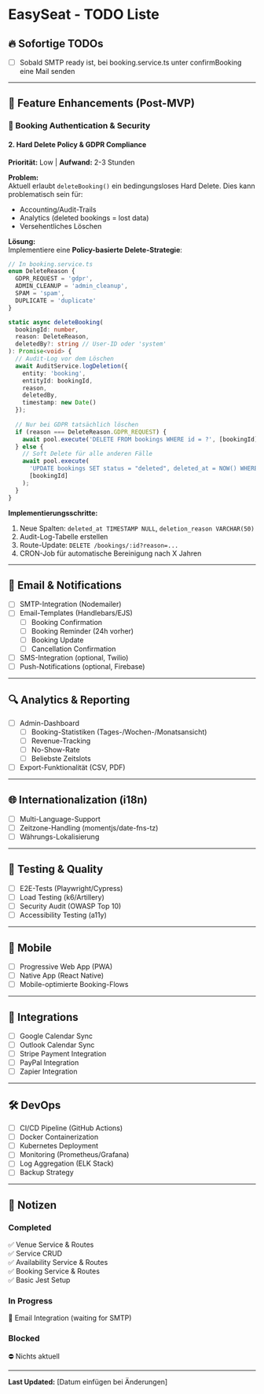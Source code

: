 # EasySeat - TODO Liste

## 🔥 Sofortige TODOs

- [ ] Sobald SMTP ready ist, bei booking.service.ts unter confirmBooking eine Mail senden

---

## 🚀 Feature Enhancements (Post-MVP)

### 🔐 Booking Authentication & Security

#### 2. Hard Delete Policy & GDPR Compliance
**Priorität:** Low | **Aufwand:** 2-3 Stunden

**Problem:**  
Aktuell erlaubt `deleteBooking()` ein bedingungsloses Hard Delete. Dies kann problematisch sein für:
- Accounting/Audit-Trails
- Analytics (deleted bookings = lost data)
- Versehentliches Löschen

**Lösung:**  
Implementiere eine **Policy-basierte Delete-Strategie**:

```typescript
// In booking.service.ts
enum DeleteReason {
  GDPR_REQUEST = 'gdpr',
  ADMIN_CLEANUP = 'admin_cleanup',
  SPAM = 'spam',
  DUPLICATE = 'duplicate'
}

static async deleteBooking(
  bookingId: number,
  reason: DeleteReason,
  deletedBy?: string // User-ID oder 'system'
): Promise<void> {
  // Audit-Log vor dem Löschen
  await AuditService.logDeletion({
    entity: 'booking',
    entityId: bookingId,
    reason,
    deletedBy,
    timestamp: new Date()
  });
  
  // Nur bei GDPR tatsächlich löschen
  if (reason === DeleteReason.GDPR_REQUEST) {
    await pool.execute('DELETE FROM bookings WHERE id = ?', [bookingId]);
  } else {
    // Soft Delete für alle anderen Fälle
    await pool.execute(
      'UPDATE bookings SET status = "deleted", deleted_at = NOW() WHERE id = ?',
      [bookingId]
    );
  }
}
```

**Implementierungsschritte:**
1. Neue Spalten: `deleted_at TIMESTAMP NULL`, `deletion_reason VARCHAR(50)`
2. Audit-Log-Tabelle erstellen
3. Route-Update: `DELETE /bookings/:id?reason=...`
4. CRON-Job für automatische Bereinigung nach X Jahren

---

## 📧 Email & Notifications

- [ ] SMTP-Integration (Nodemailer)
- [ ] Email-Templates (Handlebars/EJS)
  - [ ] Booking Confirmation
  - [ ] Booking Reminder (24h vorher)
  - [ ] Booking Update
  - [ ] Cancellation Confirmation
- [ ] SMS-Integration (optional, Twilio)
- [ ] Push-Notifications (optional, Firebase)

---

## 🔍 Analytics & Reporting

- [ ] Admin-Dashboard
  - [ ] Booking-Statistiken (Tages-/Wochen-/Monatsansicht)
  - [ ] Revenue-Tracking
  - [ ] No-Show-Rate
  - [ ] Beliebste Zeitslots
- [ ] Export-Funktionalität (CSV, PDF)

---

## 🌐 Internationalization (i18n)

- [ ] Multi-Language-Support
- [ ] Zeitzone-Handling (momentjs/date-fns-tz)
- [ ] Währungs-Lokalisierung

---

## 🧪 Testing & Quality

- [ ] E2E-Tests (Playwright/Cypress)
- [ ] Load Testing (k6/Artillery)
- [ ] Security Audit (OWASP Top 10)
- [ ] Accessibility Testing (a11y)

---

## 📱 Mobile

- [ ] Progressive Web App (PWA)
- [ ] Native App (React Native)
- [ ] Mobile-optimierte Booking-Flows

---

## 🔌 Integrations

- [ ] Google Calendar Sync
- [ ] Outlook Calendar Sync
- [ ] Stripe Payment Integration
- [ ] PayPal Integration
- [ ] Zapier Integration

---

## 🛠️ DevOps

- [ ] CI/CD Pipeline (GitHub Actions)
- [ ] Docker Containerization
- [ ] Kubernetes Deployment
- [ ] Monitoring (Prometheus/Grafana)
- [ ] Log Aggregation (ELK Stack)
- [ ] Backup Strategy

---

## 📝 Notizen

### Completed
✅ Venue Service & Routes  
✅ Service CRUD  
✅ Availability Service & Routes  
✅ Booking Service & Routes  
✅ Basic Jest Setup  

### In Progress
🔄 Email Integration (waiting for SMTP)

### Blocked
⛔️ Nichts aktuell

---

**Last Updated:** [Datum einfügen bei Änderungen]